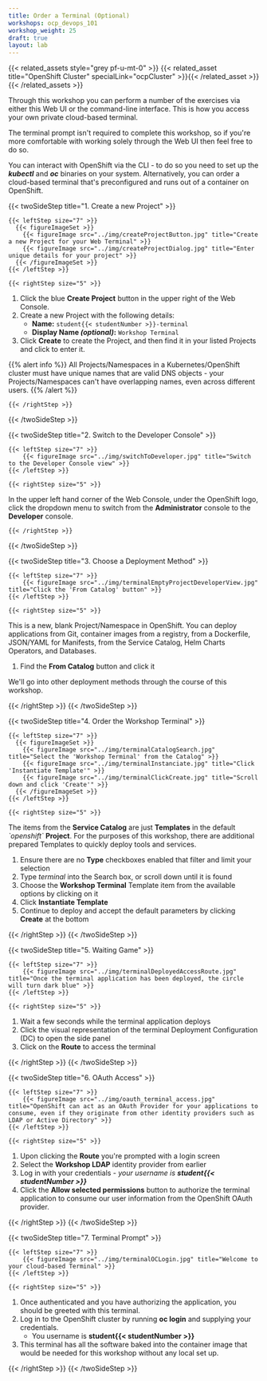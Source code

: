 ```yaml
---
title: Order a Terminal (Optional)
workshops: ocp_devops_101
workshop_weight: 25
draft: true
layout: lab
---
```


{{< related_assets style="grey pf-u-mt-0" >}}
  {{< related_asset title="OpenShift Cluster" specialLink="ocpCluster" >}}{{< /related_asset >}}
{{< /related_assets >}}

Through this workshop you can perform a number of the exercises via either this Web UI or the command-line interface.  This is how you access your own private cloud-based terminal.

The terminal prompt isn't required to complete this workshop, so if you're more comfortable with working solely through the Web UI then feel free to do so.

You can interact with OpenShift via the CLI - to do so you need to set up the ***kubectl*** and ***oc*** binaries on your system.  Alternatively, you can order a cloud-based terminal that's preconfigured and runs out of a container on OpenShift.

{{< twoSideStep title="1. Create a new Project" >}}
    
    {{< leftStep size="7" >}}
      {{< figureImageSet >}}
        {{< figureImage src="../img/createProjectButton.jpg" title="Create a new Project for your Web Terminal" >}}
        {{< figureImage src="../img/createProjectDialog.jpg" title="Enter unique details for your project" >}}
      {{< /figureImageSet >}}
    {{< /leftStep >}}

    {{< rightStep size="5" >}}

<ol>
  <li>Click the blue <strong>Create Project</strong> button in the upper right of the Web Console.</li>
  <li>Create a new Project with the following details:
    <ul>
      <li><strong>Name:</strong> <code>student{{< studentNumber >}}-terminal</code></li>
      <li><strong>Display Name <em>(optional)</em>:</strong> <code>Workshop Terminal</code></li>
    </ul>
  </li>
  <li>Click <strong>Create</strong> to create the Project, and then find it in your listed Projects and click to enter it.</li>
</ol>

{{% alert info %}}
All Projects/Namespaces in a Kubernetes/OpenShift cluster must have unique names that are valid DNS objects - your Projects/Namespaces can't have overlapping names, even across different users.
{{% /alert %}}

    {{< /rightStep >}}
{{< /twoSideStep >}}

{{< twoSideStep title="2. Switch to the Developer Console" >}}
    
    {{< leftStep size="7" >}}
        {{< figureImage src="../img/switchToDeveloper.jpg" title="Switch to the Developer Console view" >}}
    {{< /leftStep >}}

    {{< rightStep size="5" >}}

<p>In the upper left hand corner of the Web Console, under the OpenShift logo, click the dropdown menu to switch from the <strong>Administrator</strong> console to the <strong>Developer</strong> console.</p>

    {{< /rightStep >}}
{{< /twoSideStep >}}

{{< twoSideStep title="3. Choose a Deployment Method" >}}
    
    {{< leftStep size="7" >}}
        {{< figureImage src="../img/terminalEmptyProjectDeveloperView.jpg" title="Click the 'From Catalog' button" >}}
    {{< /leftStep >}}

    {{< rightStep size="5" >}}

<p>This is a new, blank Project/Namespace in OpenShift.  You can deploy applications from Git, container images from a registry, from a Dockerfile, JSON/YAML for Manifests, from the Service Catalog, Helm Charts Operators, and Databases.</p>
<ol>
  <li>Find the <strong>From Catalog</strong> button and click it</li>
</ol>
<p>We'll go into other deployment methods through the course of this workshop.</p>
    {{< /rightStep >}}
{{< /twoSideStep >}}

{{< twoSideStep title="4. Order the Workshop Terminal" >}}
    
    {{< leftStep size="7" >}}
      {{< figureImageSet >}}
        {{< figureImage src="../img/terminalCatalogSearch.jpg" title="Select the 'Workshop Terminal' from the Catalog" >}}
        {{< figureImage src="../img/terminalInstanciate.jpg" title="Click 'Instantiate Template'" >}}
        {{< figureImage src="../img/terminalClickCreate.jpg" title="Scroll down and click 'Create'" >}}
      {{< /figureImageSet >}}
    {{< /leftStep >}}

    {{< rightStep size="5" >}}

<p>The items from the <strong>Service Catalog</strong> are just <strong>Templates</strong> in the default <em>`openshift`</em> <strong>Project</strong>.  For the purposes of this workshop, there are additional prepared Templates to quickly deploy tools and services.</p>
<ol>
  <li>Ensure there are no <strong>Type</strong> checkboxes enabled that filter and limit your selection</li>
  <li>Type <em>terminal</em> into the Search box, or scroll down until it is found</li>
  <li>Choose the <strong>Workshop Terminal</strong> Template item from the available options by clicking on it</li>
  <li>Click <strong>Instantiate Template</strong></li>
  <li>Continue to deploy and accept the default parameters by clicking <strong>Create</strong> at the bottom</li>
</ol>
    {{< /rightStep >}}
{{< /twoSideStep >}}

{{< twoSideStep title="5. Waiting Game" >}}
    
    {{< leftStep size="7" >}}
        {{< figureImage src="../img/terminalDeployedAccessRoute.jpg" title="Once the terminal application has been deployed, the circle will turn dark blue" >}}
    {{< /leftStep >}}

    {{< rightStep size="5" >}}

<ol>
  <li>Wait a few seconds while the terminal application deploys</li>
  <li>Click the visual representation of the terminal Deployment Configuration (DC) to open the side panel</li>
  <li>Click on the <strong>Route</strong> to access the terminal</li>
</ol>
    {{< /rightStep >}}
{{< /twoSideStep >}}

{{< twoSideStep title="6. OAuth Access" >}}
    
    {{< leftStep size="7" >}}
        {{< figureImage src="../img/oauth_terminal_access.jpg" title="OpenShift can act as an OAuth Provider for your applications to consume, even if they originate from other identity providers such as LDAP or Active Directory" >}}
    {{< /leftStep >}}

    {{< rightStep size="5" >}}
<ol>
  <li>Upon clicking the <strong>Route</strong> you're prompted with a login screen</li>
  <li>Select the <strong>Workshop LDAP</strong> identity provider from earlier</li>
  <li>Log in with your credentials <em>- your username is <strong>student{{< studentNumber >}}</strong></em></li>
  <li>Click the <strong>Allow selected permissions</strong> button to authorize the terminal application to consume our user information from the OpenShift OAuth provider.</li>
</ol>
    {{< /rightStep >}}
{{< /twoSideStep >}}

{{< twoSideStep title="7. Terminal Prompt" >}}
    
    {{< leftStep size="7" >}}
        {{< figureImage src="../img/terminalOCLogin.jpg" title="Welcome to your cloud-based Terminal" >}}
    {{< /leftStep >}}

    {{< rightStep size="5" >}}
<ol>
  <li>Once authenticated and you have authorizing the application, you should be greeted with this terminal.</li>
  <li>
    Log in to the OpenShift cluster by running <strong>oc login</strong> and supplying your credentials.
    <ul>
      <li>You username is <strong>student{{< studentNumber >}}</strong></li>
    </ul>
  </li>
  <li>This terminal has all the software baked into the container image that would be needed for this workshop without any local set up.</li>
</ol>
    {{< /rightStep >}}
{{< /twoSideStep >}}
